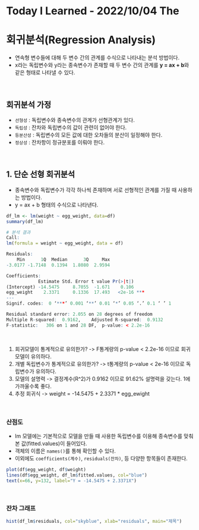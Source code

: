 # Today I Learned - 2022/10/04 The

# 회귀분석(Regression Analysis)
- 연속형 변수들에 대해 두 변수 간의 관계를 수식으로 나타내는 분석 방법이다.
- x라는 독립변수와 y라는 종속변수가 존재할 때 두 변수 간의 관계를 **y = ax + b**와 같은 형태로 나타낼 수 있다.
<br>

## 회귀분석 가정
- `선형성` : 독립변수와 종속변수의 관계가 선형관계가 있다.
- `독립성` : 잔차와 독립변수의 값이 관련이 없어야 한다.
- `등분산성` : 독립변수의 모든 값에 대한 오차들의 분산이 일정해야 한다.
- `정상성` : 잔차항이 정규분포를 이뤄야 한다.
<br>

## 1. 단순 선형 회귀분석
- 종속변수와 독립변수가 각각 하나씩 존재하며 서로 선형적인 관계를 가질 때 사용하는 방법이다.
- y = ax + b 형태의 수식으로 나타낸다.
```r
df_lm <- lm(weight ~ egg_weight, data=df)
summary(df_lm)
```
```r
# 분석 결과
Call:
lm(formula = weight ~ egg_weight, data = df)

Residuals:
    Min      1Q  Median      3Q     Max 
-3.0177 -1.7148  0.1394  1.8080  2.9594 

Coefficients:
            Estimate Std. Error t value Pr(>|t|)    
(Intercept) -14.5475     8.7055  -1.671    0.106    
egg_weight    2.3371     0.1336  17.493   <2e-16 ***
---
Signif. codes:  0 ‘***’ 0.001 ‘**’ 0.01 ‘*’ 0.05 ‘.’ 0.1 ‘ ’ 1

Residual standard error: 2.055 on 28 degrees of freedom
Multiple R-squared:  0.9162,	Adjusted R-squared:  0.9132 
F-statistic:   306 on 1 and 28 DF,  p-value: < 2.2e-16
```
<br>

1) 회귀모델이 통계적으로 유의한가? -> F통계량의 p-value < 2.2e-16 이므로 회귀모델이 유의하다.
2) 개별 독립변수가 통계적으로 유의한가? -> t통계량의 p-value < 2e-16 이므로 독립변수가 유의하다.
3) 모델의 설명력 -> 결정계수(R^2)가 0.9162 이므로 91.62% 설명력을 갖는다. 1에 가까울수록 좋다.
4) 추정 회귀식 -> weight = -14.5475 + 2.3371 * egg_ewight
<br>

### 산점도
- lm 모델에는 기본적으로 모델을 만들 때 사용한 독립변수를 이용해 종속변수를 맞춰본 값(fitted.values)이 들어있다.
- 객체의 이름은 `names()`를 통해 확인할 수 있다.
- 이외에도 `coefficients(계수)`, `residuals(잔차)`, 등 다양한 항목들이 존재한다.
```r
plot(df$egg_weight, df$weight)
lines(df$egg_weight, df_lm$fitted.values, col="blue")
text(x=66, y=132, label="Y = -14.5475 + 2.3371X")
```
<br>

### 잔차 그래프
```r
hist(df_lm$residuals, col="skyblue", xlab="residuals", main="제목")
```
